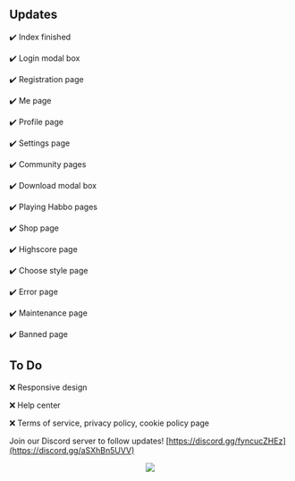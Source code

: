 ## Updates
✔️ Index finished

✔️ Login modal box

✔️ Registration page

✔️ Me page

✔️ Profile page

✔️ Settings page

✔️ Community pages

✔️ Download modal box

✔️ Playing Habbo pages

✔️ Shop page

✔️ Highscore page

✔️ Choose style page

✔️ Error page 

✔️ Maintenance page 

✔️ Banned page 

## To Do
❌ Responsive design

❌ Help center

❌ Terms of service, privacy policy, cookie policy page

Join our Discord server to follow updates! [https://discord.gg/fyncucZHEz](https://discord.gg/aSXhBn5UVV)

<p align="center">
  <img src="https://4.bp.blogspot.com/-bmtODumkTL4/Vt36B0I1_oI/AAAAAAAAiOg/RjOA1pyxbXk/s1600/BAW_foroneday.png">
</p>
